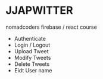 # JJAPWITTER
nomadcoders firebase / react course

- Authenticate
- Login / Logout
- Upload Tweet
- Modify Tweets
- Delete Tweets
- Eidt User name